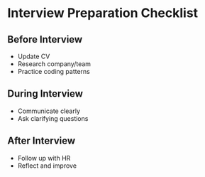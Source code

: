 # Interview Preparation Checklist

## Before Interview
- Update CV
- Research company/team
- Practice coding patterns

## During Interview
- Communicate clearly
- Ask clarifying questions

## After Interview
- Follow up with HR
- Reflect and improve
